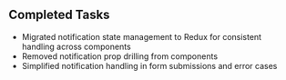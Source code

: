 ## Completed Tasks

- Migrated notification state management to Redux for consistent handling across components
- Removed notification prop drilling from components
- Simplified notification handling in form submissions and error cases
